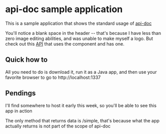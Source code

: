 api-doc sample application
==========================

This is a sample application that shows the standard usage of [api-doc](https://github.com/juanformoso/api-doc)

You'll notice a blank space in the header -- that's because I have less than zero image editing abilities, and was unable to make myself a logo. But check out this [API](http://api.despegar.com) that uses the component and has one.

Quick how to
------------

All you need to do is download it, run it as a Java app, and then use your favorite browser to go to http://localhost:1337

Pendings
--------

I'll find somewhere to host it early this week, so you'll be able to see this app in action

The only method that returns data is /simple, that's because what the app actually returns is not part of the scope of api-doc